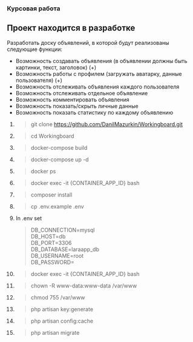 ### Курсовая работа 
## Проект находится в разработке
Разработать доску объявлений, в которой будут реализованы следующие функции:
- Возможность создавать объявления (в объявлении должны быть картинки, текст, заголовок) (+)
- Возможность работы с профилем (загружать аватарку, данные пользователя) (+)
- Возможность отслеживать объявления каждого пользователя
- Возможность отслеживать отдельное объявление
- Возможность комментировать объявления
- Возможность показать/скрыть личные данные
- Возможность показать статистику по каждому объявлению


1) > git clone https://github.com/DanilMazurkin/Workingboard.git
2) > cd Workingboard
3) > docker-compose build
4) > docker-compose up -d
5) > docker ps
6) > docker exec -it {CONTAINER_APP_ID}  bash
7) > composer install
8) > cp .env.example .env
9) In .env set 
   > DB_CONNECTION=mysql  
   > DB_HOST=db  
   > DB_PORT=3306  
   > DB_DATABASE=laraapp_db  
   > DB_USERNAME=root  
   > DB_PASSWORD=  
10) > docker exec -it {CONTAINER_APP_ID}  bash
11) > chown -R www-data:www-data /var/www
12) > chmod 755 /var/www
13) > php artisan key:generate 
14) > php artisan config:cache
15) > php artisan migrate
